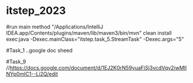 # itstep_2023


#run main method
"/Applications/IntelliJ IDEA.app/Contents/plugins/maven/lib/maven3/bin/mvn" clean install exec:java -Dexec.mainClass="itstep.task_5.StreamTask" -Dexec.args="5"

#Task_1
..google doc sheed

#Task_9
//https://docs.google.com/document/d/1EJ2K0rN59yuaFiSj3vcdVqy2iwMlINYp0mIC1--Li2Q/edit